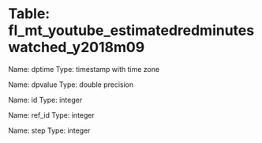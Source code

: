Table: fl_mt_youtube_estimatedredminuteswatched_y2018m09
========================================================

Name: dptime
Type: timestamp with time zone

Name: dpvalue
Type: double precision

Name: id
Type: integer

Name: ref_id
Type: integer

Name: step
Type: integer

